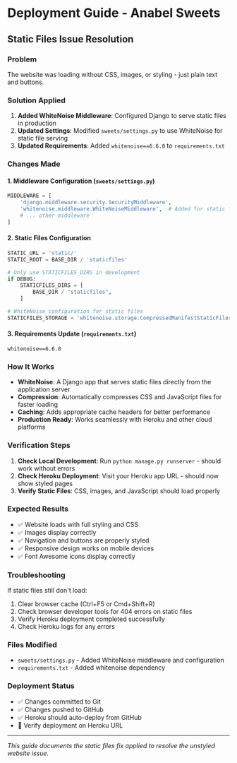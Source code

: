 # Deployment Guide - Anabel Sweets

## Static Files Issue Resolution

### Problem
The website was loading without CSS, images, or styling - just plain text and buttons.

### Solution Applied
1. **Added WhiteNoise Middleware**: Configured Django to serve static files in production
2. **Updated Settings**: Modified `sweets/settings.py` to use WhiteNoise for static file serving
3. **Updated Requirements**: Added `whitenoise==6.6.0` to `requirements.txt`

### Changes Made

#### 1. Middleware Configuration (`sweets/settings.py`)
```python
MIDDLEWARE = [
    'django.middleware.security.SecurityMiddleware',
    'whitenoise.middleware.WhiteNoiseMiddleware',  # Added for static files
    # ... other middleware
]
```

#### 2. Static Files Configuration
```python
STATIC_URL = 'static/'
STATIC_ROOT = BASE_DIR / 'staticfiles'

# Only use STATICFILES_DIRS in development
if DEBUG:
    STATICFILES_DIRS = [
        BASE_DIR / "staticfiles",  
    ]

# WhiteNoise configuration for static files
STATICFILES_STORAGE = 'whitenoise.storage.CompressedManifestStaticFilesStorage'
```

#### 3. Requirements Update (`requirements.txt`)
```
whitenoise==6.6.0
```

### How It Works
- **WhiteNoise**: A Django app that serves static files directly from the application server
- **Compression**: Automatically compresses CSS and JavaScript files for faster loading
- **Caching**: Adds appropriate cache headers for better performance
- **Production Ready**: Works seamlessly with Heroku and other cloud platforms

### Verification Steps
1. **Check Local Development**: Run `python manage.py runserver` - should work without errors
2. **Check Heroku Deployment**: Visit your Heroku app URL - should now show styled pages
3. **Verify Static Files**: CSS, images, and JavaScript should load properly

### Expected Results
- ✅ Website loads with full styling and CSS
- ✅ Images display correctly
- ✅ Navigation and buttons are properly styled
- ✅ Responsive design works on mobile devices
- ✅ Font Awesome icons display correctly

### Troubleshooting
If static files still don't load:
1. Clear browser cache (Ctrl+F5 or Cmd+Shift+R)
2. Check browser developer tools for 404 errors on static files
3. Verify Heroku deployment completed successfully
4. Check Heroku logs for any errors

### Files Modified
- `sweets/settings.py` - Added WhiteNoise middleware and configuration
- `requirements.txt` - Added whitenoise dependency

### Deployment Status
- ✅ Changes committed to Git
- ✅ Changes pushed to GitHub
- ✅ Heroku should auto-deploy from GitHub
- 🔄 Verify deployment on Heroku URL

---
*This guide documents the static files fix applied to resolve the unstyled website issue.* 